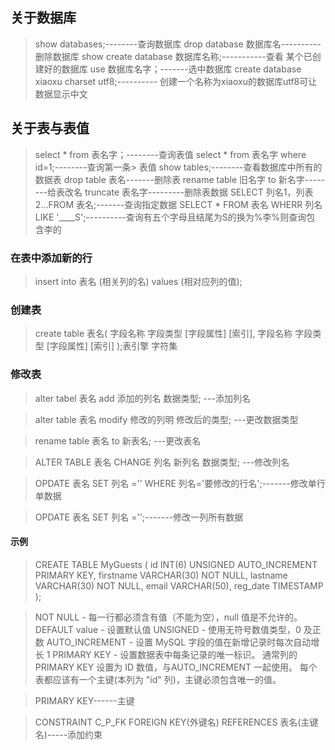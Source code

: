 

 ## 关于数据库 

> show databases;--------查询数据库 
> drop database 数据库名----------删除数据库 
> show create database 数据库名称;-----------查看 某个已创建好的数据库 
> use 数据库名字；-------选中数据库 
> create database xiaoxu charset utf8;---------- 创建一个名称为xiaoxu的数据库utf8可让数据显示中文 


 ## 关于表与表值 

> select * from 表名字；--------查询表值 
> select * from 表名字 where id=1;--------查询第一条> 表值 
> show tables;--------查看数据库中所有的数据表 
> drop table 表名-------删除表 
> rename table 旧名字 to 新名字--------给表改名 
> truncate 表名字---------删除表数据 
> SELECT 列名1，列表2...FROM 表名;-------查询指定数据 
> SELECT * FROM 表名 WHERR 列名 LIKE '____S';----------查询有五个字母且结尾为S的换为%李%则查询包 含李的 
  
 
### 在表中添加新的行 

> insert into 表名 
> (相关列的名) 
> values 
> (相对应列的值); 

### 创建表  

> create table 表名( 
> 字段名称 字段类型 [字段属性] [索引], 
> 字段名称 字段类型 [字段属性] [索引] 
> );表引擎 字符集 

### 修改表 

> alter tabel 表名 add 添加的列名 数据类型; ---添加列名 

> alter table 表名 modify 修改的列明 修改后的类型; ---更改数据类型 
 
> rename table 表名 to 新表名; ---更改表名 

> ALTER TABLE 表名 CHANGE 列名 新列名 数据类型; ---修改列名 

> OPDATE 表名 SET 列名 ='' WHERE 列名='要修改的行名';-------修改单行单数据 

> OPDATE 表名 SET 列名 ='';-------修改一列所有数据
#### 示例 

> CREATE TABLE MyGuests ( 
>     id INT(6) UNSIGNED AUTO_INCREMENT PRIMARY KEY, 
>     firstname VARCHAR(30) NOT NULL, 
>     lastname VARCHAR(30) NOT NULL, 
>     email VARCHAR(50), 
>     reg_date TIMESTAMP 
> ); 

> NOT NULL - 每一行都必须含有值（不能为空），null 值是不允许的。 
> DEFAULT value - 设置默认值 
> UNSIGNED - 使用无符号数值类型，0 及正数 
> AUTO_INCREMENT - 设置 MySQL 字段的值在新增记录时每次自动增长 1 
> PRIMARY KEY - 设置数据表中每条记录的唯一标识。 通常列的 PRIMARY KEY 设置为 ID 数值，与AUTO_INCREMENT 一起使用。 
> 每个表都应该有一个主键(本列为 "id" 列)，主键必须包含唯一的值。 
 
> PRIMARY KEY------主键
 
> CONSTRAINT C_P_FK FOREIGN KEY(外键名) REFERENCES 表名(主键名)-----添加约束